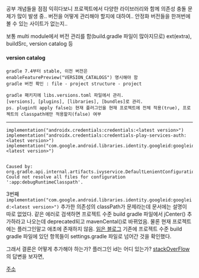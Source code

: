 공부 개념들을 점점 익히다보니 프로젝트에서 다양한 라이브러리와 함께 의존성 충돌 문제가 많이 발생 중..
버전을 어떻게 관리해야 할지에 대하여..
안정화 버전들을 한꺼번에 볼 수 있는 사이트가 없는지..


보통 multi module에서 버전 관리를 함(build.gradle 파일이 많아지므로)
ext(extra), buildSrc, version catalog 등

#### version catalog
	gradle 7.4부터 stable, 이전 버전은 enableFeaturePreview("VERSION_CATALOGS") 명시해야 함
	gradle 버전 확인 : file - project structure - project
	
	gradle 패키지에 libs.versions.toml 파일에서 관리.
	[versions], [plugins], [libraries], [bundles]로 관리.
	ps. plugin의 apply false는 현재 플러그인을 현재 프로젝트에 전체 적용(true), 프로젝트의 classpath에만 적용할지(false) 여부

- - -

```
implementation("androidx.credentials:credentials:<latest version>")
implementation("androidx.credentials:credentials-play-services-auth:<latest version>")
implementation("com.google.android.libraries.identity.googleid:googleid:<latest version>")


Caused by: org.gradle.api.internal.artifacts.ivyservice.DefaultLenientConfiguration$ArtifactResolveException: Could not resolve all files for configuration ':app:debugRuntimeClasspath'.

```

3번째 `implementation("com.google.android.libraries.identity.googleid:googleid:<latest version>")` 추가한 의존성의 classPath가 문제라는데 문서에는 설명이 따로 없었다.
같은 에러로 검색하면 프로젝트 수준 build gradle 파일에서 jCenter() 추가하라고 나오는데 deprecated되고 mavenCental()로 바뀌었음. 물론 현재 프로젝트에는 플러그인말고 애초에 존재하지 않음.
[읽은 블로그](https://gift123.tistory.com/68)
기존에 프로젝트 수준 build gradle 파일에 있던 항목들이 settings.gradle 파일로 넘어간 것을 확인했다.

그래서 결론은 어떻게 추가해야 하는가? 플러그인 id는 어디 있는가?
[stackOverFlow](https://stackoverflow.com/questions/74221701/how-to-find-gradle-plugin-id-for-given-gradle-library) 의 답변을 보자면,


[주소](https://maven.google.com/web/index.html#com.google.android.libraries.identity.googleid:googleid:1.1.0)
